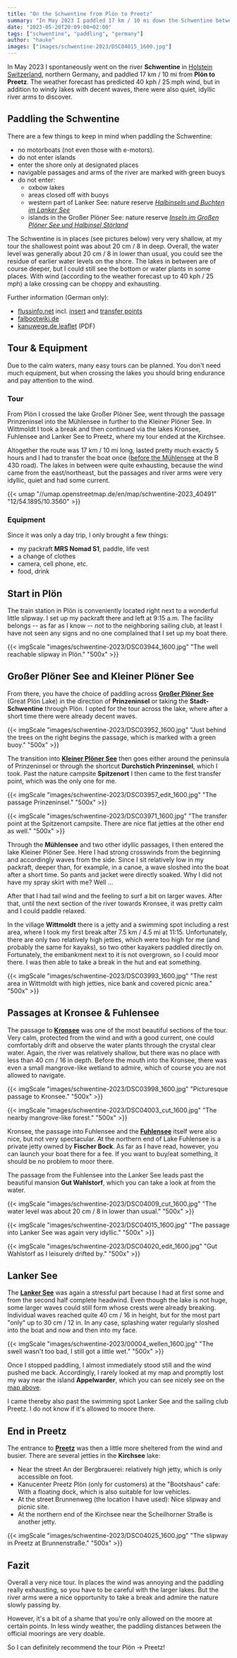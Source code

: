 ```yaml
---
title: "On the Schwentine from Plön to Preetz"
summary: "In May 2023 I paddled 17 km / 10 mi down the Schwentine between Plön and Preetz in Germany. Besides windy lakes, there were also idyllic river arms with crystal clear water to discover."
date: "2023-05-20T20:09:00+02:00"
tags: ["schwentine", "paddling", "germany"]
author: "hauke"
images: ["images/schwentine-2023/DSC04015_1600.jpg"]
---
```


In May 2023 I spontaneously went on the river **Schwentine** in [Holstein Switzerland](https://en.wikipedia.org/wiki/Holstein_Switzerland), northern Germany, and paddled 17 km / 10 mi from **Plön to Preetz**.
The weather forecast has predicted 40 kph / 25 mph wind, but in addition to windy lakes with decent waves, there were also quiet, idyllic river arms to discover.

## Paddling the Schwentine

There are a few things to keep in mind when paddling the Schwentine:

* no motorboats (not even those with e-motors).
* do not enter islands
* enter the shore only at designated places
* navigable passages and arms of the river are marked with green buoys
* do not enter:
  * oxbow lakes
  * areas closed off with buoys
  * western part of Lanker See: nature reserve *[Halbinseln und Buchten im Lanker See](https://www.openstreetmap.org/way/129703287)*
  * islands in the Großer Plöner See: nature reserve *[Inseln im Großen Plöner See und Halbinsel Störland](https://www.openstreetmap.org/way/134290194)*

The Schwentine is in places (see pictures below) very very shallow, at my tour the shallowest point was about 20 cm / 8 in deep.
Overall, the water level was generally about 20 cm / 8 in lower than usual, you could see the residue of earlier water levels on the shore.
The lakes in between are of course deeper, but I could still see the bottom or water plants in some places.
With wind (according to the weather forecast up to 40 kph / 25 mph) a lake crossing can be choppy and exhausting.

Further information (German only):
* [flussinfo.net](https://www.flussinfo.net/schwentine/uebersicht/) incl. [insert](https://www.flussinfo.net/schwentine/einsetzstellen/) and [transfer points](https://www.flussinfo.net/schwentine/umtragen/)
* [falbootwiki.de](https://faltboot.org/wiki/index.php/Schwentine)
* [kanuwege.de leaflet](http://kanuwege.de/documents/Schwentineflyer_2019_06.pdf) (PDF)

## Tour & Equipment

Due to the calm waters, many easy tours can be planned.
You don't need much equipment, but when crossing the lakes you should bring endurance and pay attention to the wind.

### Tour

From Plön I crossed the lake Großer Plöner See, went through the passage Prinzeninsel into the Mühlensee in further to the Kleiner Plöner See.
In Wittmoldt I took a break and then continued via the lakes Kronsee, Fuhlensee and Lanker See to Preetz, where my tour ended at the Kirchsee.

Altogether the route was 17 km / 10 mi long, lasted pretty much exactly 5 hours and I had to transfer the boat once ([before the Mühlensee](https://www.flussinfo.net/schwentine/umtragen/ploen-spitzenort/) at the B 430 road).
The lakes in between were quite exhausting, because the wind came from the east/northeast, but the passages and river arms were very idyllic, quiet and had some current.

{{< umap "//umap.openstreetmap.de/en/map/schwentine-2023_40491" "12/54.1895/10.3560" >}}

### Equipment

Since it was only a day trip, I only brought a few things:

* my packraft **MRS Nomad S1**, paddle, life vest
* a change of clothes
* camera, cell phone, etc.
* food, drink

## Start in Plön

The train station in Plön is conveniently located right next to a wonderful little slipway.
I set up my packraft there and left at 9:15 a.m.
The facility belongs -- as far as I know -- *not* to the neighboring sailing club, at least I have not seen any signs and no one complained that I set up my boat there.

{{< imgScale "images/schwentine-2023/DSC03944_1600.jpg" "The well reachable slipway in Plön." "500x" >}}

## Großer Plöner See and Kleiner Plöner See

From there, you have the choice of paddling across [**Großer Plöner See**](https://en.wikipedia.org/wiki/Gro%C3%9Fer_Pl%C3%B6ner_See) (Great Plön Lake) in the direction of **Prinzeninsel** or taking the **Stadt-Schwentine** through Plön.
I opted for the tour across the lake, where after a short time there were already decent waves.

{{< imgScale "images/schwentine-2023/DSC03952_1600.jpg" "Just behind the trees on the right begins the passage, which is marked with a green buoy." "500x" >}}

The transition into [**Kleiner Plöner See**](https://en.wikipedia.org/wiki/Kleiner_Pl%C3%B6ner_See) then goes either around the peninsula of Prinzeninsel or through the shortcut **Durchstich Prinzeninsel**, which I took.
Past the nature campsite **Spitzenort** I then came to the first transfer point, which was the only one for me.

{{< imgScale "images/schwentine-2023/DSC03957_edit_1600.jpg" "The passage Prinzeninsel." "500x" >}}

{{< imgScale "images/schwentine-2023/DSC03971_1600.jpg" "The transfer point at the Spitzenort campsite. There are nice flat jetties at the other end as well." "500x" >}}

Through the **Mühlensee** and two other idyllic passages, I then entered the lake Kleiner Plöner See.
Here I had strong crosswinds from the beginning and accordingly waves from the side.
Since I sit relatively low in my packraft, deeper than, for example, in a canoe, a wave sloshed into the boat after a short time.
So pants and jacket were directly soaked.
Why I did not have my spray skirt with me? Well ...

After that I had tail wind and the feeling to surf a bit on larger waves.
After that, until the next section of the river towards Kronsee, it was pretty calm and I could paddle relaxed.

In the village **Wittmoldt** there is a jetty and a swimming spot including a rest area, where I took my first break after 7.5 km / 4.5 mi at 11:15.
Unfortunately, there are only two relatively high jetties, which were too high for me (and probably the same for kayaks), so two other kayakers paddled directly on.
Fortunately, the embankment next to it is not overgrown, so I could moor there.
I was then able to take a break in the hut and eat something.

{{< imgScale "images/schwentine-2023/DSC03993_1600.jpg" "The rest area in Wittmoldt with high jetties, nice bank and covered picnic area." "500x" >}}

## Passages at Kronsee & Fuhlensee

The passage to [**Kronsee**](https://en.wikipedia.org/wiki/Kronsee) was one of the most beautiful sections of the tour.
Very calm, protected from the wind and with a good current, one could comfortably drift and observe the water plants through the crystal clear water.
Again, the river was relatively shallow, but there was no place with less than 40 cm / 16 in depth.
Before the mouth into the Kronsee, there was even a small mangrove-like wetland to admire, which of course you are not allowed to navigate.

{{< imgScale "images/schwentine-2023/DSC03998_1600.jpg" "Picturesque passage to Kronsee." "500x" >}}

{{< imgScale "images/schwentine-2023/DSC04003_cut_1600.jpg" "The nearby mangrove-like forest." "500x" >}}

Kronsee, the passage into Fuhlensee and the [**Fuhlensee**](https://en.wikipedia.org/wiki/Fuhlensee) itself were also nice, but not very spectacular.
At the northern end of Lake Fuhlensee is a private jetty owned by **Fischer Bock**.
As far as I have read, however, you can launch your boat there for a fee.
If you want to buy/eat something, it should be no problem to moor there.

The passage from the Fuhlensee into the Lanker See leads past the beautiful mansion **Gut Wahlstorf**, which you can take a look at from the water.

{{< imgScale "images/schwentine-2023/DSC04009_cut_1600.jpg" "The water level was about 20 cm / 8 in lower than usual." "500x" >}}

{{< imgScale "images/schwentine-2023/DSC04015_1600.jpg" "The passage into Lanker See was again very idyllic." "500x" >}}

{{< imgScale "images/schwentine-2023/DSC04020_edit_1600.jpg" "Gut Wahlstorf as I leisurely drifted by." "500x" >}}

## Lanker See

The [**Lanker See**](https://en.wikipedia.org/wiki/Lanker_See) was again a stressful part because I had at first some and from the second half complete headwind.
Even though the lake is not huge, some larger waves could still form whose crests were already breaking.
Individual waves reached quite 40 cm / 16 in height, but for the most part "only" up to 30 cm / 12 in.
In any case, splashing water regularly sloshed into the boat and now and then into my face.

{{< imgScale "images/schwentine-2023/00004_wellen_1600.jpg" "The swell wasn't too bad, I still got a little wet." "500x" >}}

Once I stopped paddling, I almost immediately stood still and the wind pushed me back.
Accordingly, I rarely looked at my map and promptly lost my way near the island **Appelwarder**, which you can see nicely see on the [map above](#map).

I came thereby also past the swimming spot Lanker See and the sailing club Preetz.
I do not know if it's allowed to moore there.

## End in Preetz

The entrance to [**Preetz**](https://en.wikipedia.org/wiki/Preetz) was then a little more sheltered from the wind and busier.
There are several jetties in the **Kirchsee** lake:

* Near the street An der Bergbrauerei: relatively high jetty, which is only accessible on foot.
* Kanucenter Preetz Plön (only for customers) at the "Bootshaus" cafe: With a floating dock, which is also suitable for low vehicles.
* At the street Brunnenweg (the location I have used): Nice slipway and picnic site.
* At the northern end of the Kirchsee near the Scheilhorner Straße is another jetty.

{{< imgScale "images/schwentine-2023/DSC04025_1600.jpg" "The slipway in Preetz at Brunnenstraße." "500x" >}}

## Fazit

Overall a very nice tour.
In places the wind was annoying and the paddling really exhausting, so you have to be careful with the larger lakes.
But the river arms were a nice opportunity to take a break and admire the nature slowly passing by.

However, it's a bit of a shame that you're only allowed on the moore at certain points.
In less windy weather, the paddling distances between the official moorings are very doable.

So I can definitely recommend the tour Plön → Preetz!
